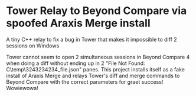 # Tower Relay to Beyond Compare via spoofed Araxis Merge install
A tiny C++ relay to fix a bug in Tower that makes it impossible to diff 2 sessions on Windows

Tower cannot seem to open 2 simultaneous sessions in Beyond Compare 4 when doing a diff without ending up in 2 "File Not Found: C\temp\3243234234_file.json" panes. This project installs itself as a fake install of Araxis Merge and relays Tower's diff and merge commands to Beyond Compare with the correct parameters for graet success! Wowiewowa!
